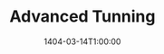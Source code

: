 ---
type: lecture
date: 1404-03-14T1:00:00
title: Advanced Tunning
tldr: "Query Optimization, B+ Tree, Hashing, Examples"
thumbnail: /static_files/thumbnails/23-Advanced Tunning.png
links: 
    - url: /static_files/slides/23-Advanced Tunning.pdf
      name: slides
hide_from_announcments: true
---